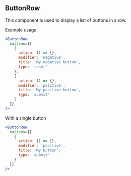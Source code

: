 ## ButtonRow

This component is used to display a list of buttons in a row.

Example usage:

```jsx
<ButtonRow
  buttons={[
    {
      action: () => {},
      modifier: 'negative',
      title: 'My negative button',
      type: 'reset'
    },
    {
      action: () => {},
      modifier: 'positive',
      title: 'My positive button',
      type: 'submit'
    }
  ]}
/>
```

With a single button

```jsx
<ButtonRow
  buttons={[
    {
      action: () => {},
      modifier: 'positive',
      title: 'My button',
      type: 'submit'
    }
  ]}
/>
```
